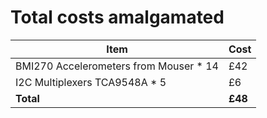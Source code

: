 # Total costs amalgamated

| Item | Cost |
| --- | --- |
| BMI270 Accelerometers from Mouser * 14 | £42 |
| I2C Multiplexers TCA9548A * 5 | £6 |
| **Total** | **£48** |
